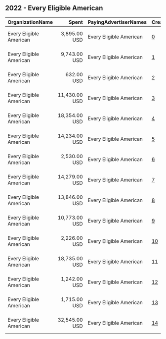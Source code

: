 ## 2022 - Every Eligible American 
|OrganizationName|Spent|PayingAdvertiserNames|CreativeUrls|Impressions|Genders|AgeBrackets|CountryCodes|BillingAddresses|CandidateBallotInformation|
|:---|---:|:---|:---|---:|:---|:---|:---|:---|:---|
|Every Eligible American|3,895.00 USD|Every Eligible American|[0](https://www.snap.com/political-ads/asset/bd9f3fa7df0f113d06ff598c1d2eac2368b4bb475526d763cd2c5c08b093aab5?mediaType=mp4)|167,940||18-35|united states|"600 Pennsylvania Ave SE #15180  ,Washington,20003,US"||
|Every Eligible American|9,743.00 USD|Every Eligible American|[1](https://www.snap.com/political-ads/asset/77dde398b2f0e53116b43cb53b827771d3ffc0780f6aa054c9054f25feda9a59?mediaType=mp4)|385,581||18-35|united states|"600 Pennsylvania Ave SE #15180  ,Washington,20003,US"||
|Every Eligible American|632.00 USD|Every Eligible American|[2](https://www.snap.com/political-ads/asset/e2e7e66d40284431786bb8ac37af319a6185bfbc90b9ba757f82708a657abf4d?mediaType=mp4)|27,433||18-35|united states|"600 Pennsylvania Ave SE #15180  ,Washington,20003,US"||
|Every Eligible American|11,430.00 USD|Every Eligible American|[3](https://www.snap.com/political-ads/asset/a414a73439e2c82f77b3fef4ed0675e80fbd258eae261544ea69d7e6986f53eb?mediaType=mp4)|414,557||18-35|united states|"600 Pennsylvania Ave SE #15180  ,Washington,20003,US"||
|Every Eligible American|18,354.00 USD|Every Eligible American|[4](https://www.snap.com/political-ads/asset/e79154a78641856b32eaa6d2dbfc85f6e4e54b4f0bd5fde8cb830628fb1e2d3e?mediaType=mp4)|1,060,907||18+|united states|"600 Pennsylvania Ave SE #15180  ,Washington,20003,US"||
|Every Eligible American|14,234.00 USD|Every Eligible American|[5](https://www.snap.com/political-ads/asset/65abf3cb8e5cc96b48a047a2edb1aa7e7803ccf590b3b50bcc70fbe681b43c0d?mediaType=mp4)|772,323||18+|united states|"600 Pennsylvania Ave SE #15180  ,Washington,20003,US"||
|Every Eligible American|2,530.00 USD|Every Eligible American|[6](https://www.snap.com/political-ads/asset/e2e7e66d40284431786bb8ac37af319a6185bfbc90b9ba757f82708a657abf4d?mediaType=mp4)|108,313||18-35|united states|"600 Pennsylvania Ave SE #15180  ,Washington,20003,US"||
|Every Eligible American|14,279.00 USD|Every Eligible American|[7](https://www.snap.com/political-ads/asset/a0ffae1546a7eb637ee0032717bfa98448940c906b54256af162788e6eda40dc?mediaType=mp4)|788,964||18+|united states|"600 Pennsylvania Ave SE #15180  ,Washington,20003,US"||
|Every Eligible American|13,846.00 USD|Every Eligible American|[8](https://www.snap.com/political-ads/asset/94977acfc97f24fbe82e7274ed32eb6b9884195c896e141841e33c4bc8b13aa9?mediaType=mp4)|1,540,714|||united states|"600 Pennsylvania Ave SE #15180  ,Washington,20003,US"||
|Every Eligible American|10,773.00 USD|Every Eligible American|[9](https://www.snap.com/political-ads/asset/f6817c354f85f17efe206444806018844f105105f752f25c95c5d48c960567bb?mediaType=mp4)|382,596||18-35|united states|"600 Pennsylvania Ave SE #15180  ,Washington,20003,US"||
|Every Eligible American|2,226.00 USD|Every Eligible American|[10](https://www.snap.com/political-ads/asset/6cdfb89afc7fad8a4272f6c8066f8dd51916d65cec983228d1e0d23af5e10763?mediaType=mp4)|89,204||18-35|united states|"600 Pennsylvania Ave SE #15180  ,Washington,20003,US"||
|Every Eligible American|18,735.00 USD|Every Eligible American|[11](https://www.snap.com/political-ads/asset/cd7ea3efa20da6569e3368ae7a9de3958489ba78922f86bea8d58b0bd9ef816e?mediaType=mp4)|725,846||18-35|united states|"600 Pennsylvania Ave SE #15180  ,Washington,20003,US"||
|Every Eligible American|1,242.00 USD|Every Eligible American|[12](https://www.snap.com/political-ads/asset/e2e7e66d40284431786bb8ac37af319a6185bfbc90b9ba757f82708a657abf4d?mediaType=mp4)|51,087||18-35|united states|"600 Pennsylvania Ave SE #15180  ,Washington,20003,US"||
|Every Eligible American|1,715.00 USD|Every Eligible American|[13](https://www.snap.com/political-ads/asset/e2e7e66d40284431786bb8ac37af319a6185bfbc90b9ba757f82708a657abf4d?mediaType=mp4)|71,553||18-35|united states|"600 Pennsylvania Ave SE #15180  ,Washington,20003,US"||
|Every Eligible American|32,545.00 USD|Every Eligible American|[14](https://www.snap.com/political-ads/asset/65c1946b28c77bb89590573174853cf148dbed14c1737d74f124e75758f96414?mediaType=mp4)|1,880,898||18+|united states|"600 Pennsylvania Ave SE #15180  ,Washington,20003,US"||
